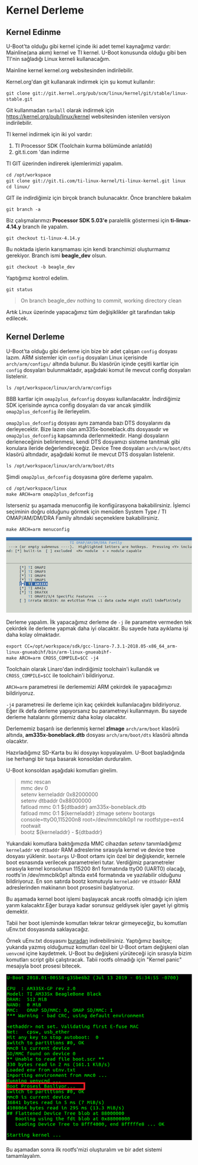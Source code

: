 # Kernel Derleme

## Kernel Edinme

U-Boot'ta olduğu gibi kernel içinde iki adet temel kaynağımız vardır: Mainline(ana akım) kernel ve TI kernel. U-Boot konusunda olduğu gibi ben TI'nin sağladığı Linux kerneli kullanacağım. 

Mainline kernel kernel.org websitesinden indirilebilir. 

Kernel.org'dan git kullanarak indirmek için şu komut kullanılır:
~~~
git clone git://git.kernel.org/pub/scm/linux/kernel/git/stable/linux-stable.git
~~~

Git kullanmadan `tarball` olarak indirmek için https://kernel.org/pub/linux/kernel websitesinden istenilen versiyon indirilebilir.

TI kernel indirmek için iki yol vardır:

1. TI Processor SDK (Toolchain kurma bölümünde anlatıldı) 
2. git.ti.com 'dan indirme

TI GIT üzerinden indirerek işlemlerimizi yapalım.

~~~~
cd /opt/workspace
git clone git://git.ti.com/ti-linux-kernel/ti-linux-kernel.git linux
cd linux/
~~~~

GIT ile indirdiğimiz için birçok branch bulunacaktır. Önce branchlere bakalım 
~~~
git branch -a
~~~

Biz çalışmalarımızı **Processor SDK 5.03'e** paralellik göstermesi için **ti-linux-4.14.y** branch ile yapalım.

~~~
git checkout ti-linux-4.14.y
~~~

Bu noktada işlerin karışmaması için kendi branchimizi oluşturmamız gerekiyor. Branch ismi **beagle_dev** olsun. 

~~~
git checkout -b beagle_dev
~~~

Yaptığımız kontrol edelim.

~~~
git status
~~~

>On branch beagle_dev
>nothing to commit, working directory clean

Artık Linux üzerinde yapacağımız tüm değişiklikler git tarafından takip edilecek.

## Kernel Derleme

U-Boot'ta olduğu gibi derleme için bize bir adet çalışan `config` dosyası lazım. ARM sistemler için `config` dosyaları Linux içerisinde `arch/arm/configs/` altında bulunur. Bu klasörün içinde çeşitli kartlar için `config` dosyaları bulunmaktadır, aşağıdaki komut ile mevcut config dosyaları listelenir. 

~~~
ls /opt/workspace/linux/arch/arm/configs
~~~

BBB kartlar için `omap2plus_defconfig` dosyası kullanılacaktır. İndirdiğimiz SDK içerisinde ayrıca config dosyaları da var ancak şimdilik `omap2plus_defconfig` ile ilerleyelim.

`omap2plus_defconfig` dosyası aynı zamanda bazı DTS dosyalarını da derleyecektir. Bize lazım olan am335x-boneblack.dts dosyasıdır ve `omap2plus_defconfig` kapsamında derlenmektedir. Hangi dosyaların derleneceğinin belirlenmesi, kendi DTS dosyamızı sisteme tanıtmak gibi konulara ileride değerlendireceğiz. Device Tree dosyaları `arch/arm/boot/dts` klasörü altındadır, aşağıdaki komut ile mevcut DTS dosyaları listelenir.

~~~
ls /opt/workspace/linux/arch/arm/boot/dts
~~~

Şimdi `omap2plus_defconfig` dosyasına göre derleme yapalım.

~~~
cd /opt/workspace/linux
make ARCH=arm omap2plus_defconfig
~~~

Isterseniz şu aşamada menuconfig ile konfigürasyona bakabilirsiniz. İşlemci seçiminin doğru olduğunu görmek için menüden System Type / TI OMAP/AM/DM/DRA Family altındaki seçeneklere bakabilirsiniz.

~~~
make ARCH=arm menuconfig
~~~

![](linux_first_menuconfig.png "omap2plus_defconfig İşlemci Seçimi")

Derleme yapalım. İlk yapacağımız derleme de `-j` ile parametre vermeden tek çekirdek ile derleme yapmak daha iyi olacaktır. Bu sayede hata ayıklama işi daha kolay olmaktadır.

~~~~
export CC=/opt/workspace/sdk/gcc-linaro-7.3.1-2018.05-x86_64_arm-linux-gnueabihf/bin/arm-linux-gnueabihf-
make ARCH=arm CROSS_COMPILE=$CC -j4
~~~~

Toolchain olarak Linaro'dan indirdiğimiz toolchain'i kullandık ve `CROSS_COMPILE=$CC` ile toolchain'i bildiriyoruz. 

`ARCH=arm` parametresi ile derlememizi ARM çekirdek ile yapacağımızı bildiriyoruz.

`-j4` parametresi ile derleme için kaç çekirdek kullanılacağını bildiriyoruz. Eğer ilk defa derleme yapıyorsanız bu parametreyi kullanmayın. Bu sayede derleme hatalarını görmemiz daha kolay olacaktır.

Derlememiz başarılı ise derlenmiş kernel **zImage** `arch/arm/boot` klasörü altında, **am335x-boneblack.dtb** dosyası `arch/arm/boot/dts` klasörü altında olacaktır.

Hazırladığımız SD-Karta bu iki dosyayı kopyalayalım. U-Boot başladığında ise herhangi bir tuşa basarak konsoldan durduralım.

U-Boot konsoldan aşağıdaki komutları girelim.

> mmc rescan  
> mmc dev 0  
> setenv kerneladdr 0x82000000  
> setenv dtbaddr 0x88000000  
> fatload mmc 0:1 ${dtbaddr} am335x-boneblack.dtb  
> fatload mmc 0:1 ${kerneladdr} zImage
> setenv bootargs console=ttyO0,115200n8 root=/dev/mmcblk0p1 rw rootfstype=ext4 rootwait   
> bootz ${kerneladdr} - ${dtbaddr}

Yukarıdaki komutlara baktığımızda MMC cihazdan *setenv* tanımladığımız `kerneladdr` ve `dtbaddr` RAM adreslerine sırasıyla kernel ve device tree dosyası yüklenir. `bootargs` U-Boot ortamı için özel bir değişkendir, kernele boot esnasında verilecek parametreleri tutar. Verdiğimiz parametreler sırasıyla kernel konsolunun 115200 8n1 formatında ttyO0 (UART0) olacağı, rootfs'in /dev/mmcblk0p1 altında ext4 formatında ve yazılabilir olduğunu bildiriyoruz. En son satırda bootz komutuyla `kerneladdr` ve `dtbaddr` RAM adreslerinden makinanın boot prosesini başlatıyoruz.

Bu aşamada kernel boot işlemi başlayacak ancak rootfs olmadığı için işlem yarım kalacaktır.Eğer buraya kadar sorunsuz geldiysek işler gayet iyi gitmiş demektir.

Tabii her boot işleminde komutları tekrar tekrar girmeyeceğiz, bu komutları uEnv.txt dosyasında saklayacağız. 

Örnek uEnv.txt dosyasını [buradan](uEnv.txt) indirebilirsiniz. Yaptığımız basitçe; yukarıda yazmış olduğumuz komutları özel bir U-Boot ortam değişkeni olan `uenvcmd` içine kaydetmek. U-Boot bu değişkeni yürüteceği için sırasıyla bizim komutları script gibi çalıştıracak. Tabii rootfs olmadığı için "Kernel panic" mesajıyla boot prosesi bitecek. 

![](linux_uEnv_txt_boot.png "Linux uEnv.txt ile boot")

Bu aşamadan sonra ilk rootfs'mizi oluşturalım ve bir adet sistemi tamamlayalım.
